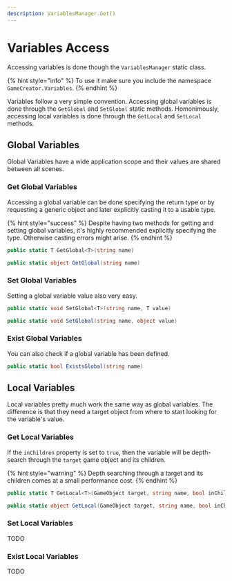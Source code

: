 ```yaml
---
description: VariablesManager.Get()
---
```


# Variables Access

Accessing variables is done though the `VariablesManager` static class.

{% hint style="info" %}
To use it make sure you include the namespace `GameCreator.Variables`.
{% endhint %}

Variables follow a very simple convention. Accessing global variables is done through the `GetGlobal` and `SetGlobal` static methods. Homonimously, accessing local variables is done through the `GetLocal` and `SetLocal` methods.

## Global Variables

Global Variables have a wide application scope and their values are shared between all scenes.

### Get Global Variables

Accessing a global variable can be done specifying the return type or by requesting a generic object and later explicitly casting it to a usable type.

{% hint style="success" %}
Despite having two methods for getting and setting global variables, it's highly recommended  explicitly specifying the type. Otherwise casting errors might arise.
{% endhint %}

```csharp
public static T GetGlobal<T>(string name)
```

```csharp
public static object GetGlobal(string name)
```

### Set Global Variables

Setting a global variable value also very easy.

```csharp
public static void SetGlobal<T>(string name, T value)
```

```csharp
public static void SetGlobal(string name, object value)
```

### Exist Global Variables

You can also check if a global variable has been defined.

```csharp
public static bool ExistsGlobal(string name)
```

## Local Variables

Local variables pretty much work the same way as global variables. The difference is that they need a target object from where to start looking for the variable's value.

### Get Local Variables

If the `inChildren` property is set to `true`, then the variable will be depth-search through the `target` game object and its children.

{% hint style="warning" %}
Depth searching through a target and its children comes at a small performance cost.
{% endhint %}

```csharp
public static T GetLocal<T>(GameObject target, string name, bool inChildren = false)
```

```csharp
public static object GetLocal(GameObject target, string name, bool inChildren = false)
```

### Set Local Variables

TODO

### Exist Local Variables

TODO

